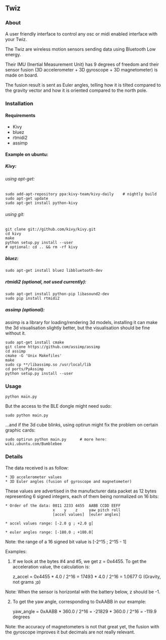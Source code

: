 ## Twiz

### About

A user friendly interface to control any osc or midi enabled interface with
your Twiz.


The Twiz are wireless motion sensors sending data using Bluetooth Low energy.

Their IMU (Inertial Measurement Unit) has 9 degrees of freedom and their sensor
fusion (3D accelerometer + 3D gyroscope + 3D magnetometer) is made on board.

The fusion result is sent as Euler angles, telling how it is tilted compared
to the gravity vector and how it is oriented compared to the north pole.


### Installation

#### Requirements

- Kivy
- bluez
- rtmidi2
- assimp

#### Example on ubuntu:

##### Kivy:

###### using apt-get:

    sudo add-apt-repository ppa:kivy-team/kivy-daily    # nightly build
    sudo apt-get update
    sudo apt-get install python-kivy

###### using git:

    git clone git://github.com/kivy/kivy.git
    cd kivy
    make
    python setup.py install --user
    # optional: cd .. && rm -rf kivy

##### bluez:

    sudo apt-get install bluez libbluetooth-dev

##### rtmidi2 (optional, not used currently):

    sudo apt-get install python-pip libasound2-dev
    sudo pip install rtmidi2

##### assimp (optional):

assimp is a library for loading/rendering 3d models, installing it can make the
3d visualisation slightly better, but the visualisation should be fine without
it.

    sudo apt-get install cmake
    git clone https://github.com/assimp/assimp
    cd assimp
    cmake -G 'Unix Makefiles'
    make
    sudo cp **/libassimp.so /usr/local/lib
    cd ports/PyAssimp
    python setup.py install --user

### Usage

    python main.py


But the access to the BLE dongle might need sudo:

    sudo python main.py

...and if the 3d cube blinks, using optirun might fix the problem on certain graphic cards:

    sudo optirun python main.py      # more here: wiki.ubuntu.com/Bumblebee



### Details

The data received is as follow:

    * 3D accelerometer values
    * 3D Euler angles (fusion of gyroscope and magnetometer)

These values are advertised in the manufacturer data packet as 12 bytes
representing 6 signed integers, each of them being normalized on 16 bits:

    * Order of the data: 0011 2233 4455  AABB CCDD EEFF
                         x    y    z     yaw pitch roll
                         [accel values]  [euler angles]

    * accel values range: [-2.0 g ; +2.0 g[

    * euler angles range: [-180.0 ; +180.0[

Note: the range of a 16 signed bit value is [-2^15 ; 2^15 - 1]


Examples:

1) If we look at the bytes #4 and #5, we get z = 0x4455.
To get the acceleration value, the calculation is:

    z_accel = 0x4455 * 4.0 / 2^16
            = 17493  * 4.0 / 2^16
            = 1.0677 G (Gravity, not grams ;p)

Note: When the sensor is horizontal with the battery below, z should be -1.


2) To get the yaw angle, corresponding to 0xAABB in our example:

    yaw_angle = 0xAABB * 360.0 / 2^16
              = -21829 * 360.0 / 2^16
              = -119.9 degrees

Note: the accuracy of magnetometers is not that great yet, the fusion with the
gyroscope improves it but decimals are not really relevant.


